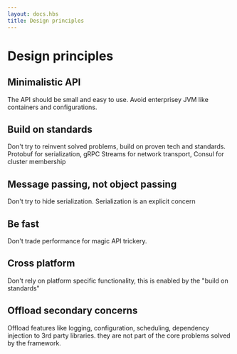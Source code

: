 ```yaml
---
layout: docs.hbs
title: Design principles
---
```


# Design principles

## Minimalistic API
The API should be small and easy to use. Avoid enterprisey JVM like containers and configurations.

## Build on standards
Don't try to reinvent solved problems, build on proven tech and standards.
Protobuf for serialization, gRPC Streams for network transport, Consul for cluster membership

## Message passing, not object passing
Don't try to hide serialization. Serialization is an explicit concern 

## Be fast
Don't trade performance for magic API trickery.

## Cross platform
Don't rely on platform specific functionality, this is enabled by the "build on standards"

## Offload secondary concerns
Offload features like logging, configuration, scheduling, dependency injection to 3rd party libraries. they are not part of the core problems solved by the framework.

